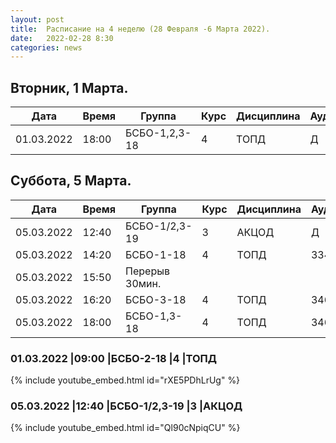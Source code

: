```yaml
---
layout: post
title:  Расписание на 4 неделю (28 Февраля -6 Марта 2022).
date:   2022-02-28 8:30
categories: news
---
```


## Вторник, 1 Марта.

| Дата          | Время   | Группа        | Курс | Дисциплина  | Аудитория | Материалы |
| ------------- | ------- | ------------- | ---- | ----------- | --------- | --------- |
|01.03.2022     |18:00    |БСБО-1,2,3-18  |4     |ТОПД         |   Д       |           |


## Суббота, 5 Марта.

| Дата          | Время   | Группа        | Курс | Дисциплина  | Аудитория | Материалы |
| ------------- | ------- | ------------- | ---- | ----------- | --------- | --------- |
|05.03.2022     |12:40    |БСБО-1/2,3-19  |3     |АКЦОД        |   Д       |           |
|05.03.2022     |14:20    |БСБО-1-18      |4     |ТОПД         |   334     |           |
|05.03.2022     |15:50    |Перерыв 30мин. |      |             |           |           |
|05.03.2022     |16:20    |БСБО-3-18      |4     |ТОПД         |   346     |           |
|05.03.2022     |18:00    |БСБО-1,3-18    |4     |ТОПД         |   346     |           |

### 01.03.2022     |09:00    |БСБО-2-18      |4     |ТОПД
{% include youtube_embed.html id="rXE5PDhLrUg" %}

### 05.03.2022     |12:40    |БСБО-1/2,3-19  |3     |АКЦОД
{% include youtube_embed.html id="Ql90cNpiqCU" %}
